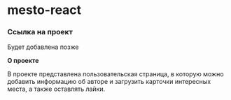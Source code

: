 # mesto-react

### Ссылка на проект

Будет добавлена позже

**О проекте**

В проекте представлена пользовательская страница, в которую можно добавить информацию об авторе и загрузить карточки интересных места, а также
оставлять лайки.
